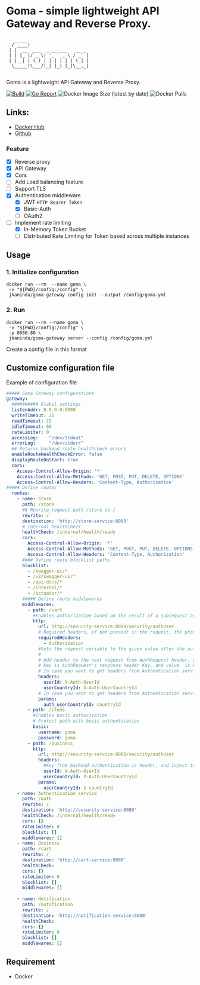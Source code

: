 # Goma - simple lightweight API Gateway and Reverse Proxy.

```
   _____                       
  / ____|                      
 | |  __  ___  _ __ ___   __ _ 
 | | |_ |/ _ \| '_ ` _ \ / _` |
 | |__| | (_) | | | | | | (_| |
  \_____|\___/|_| |_| |_|\__,_|
                               
```
Goma is a lightweight API Gateway and Reverse Proxy.

[![Build](https://github.com/jkaninda/goma-gateway/actions/workflows/release.yml/badge.svg)](https://github.com/jkaninda/goma-gateway/actions/workflows/release.yml)
[![Go Report](https://goreportcard.com/badge/github.com/jkaninda/mysql-bkup)](https://goreportcard.com/report/github.com/jkaninda/goma-gateway)
![Docker Image Size (latest by date)](https://img.shields.io/docker/image-size/jkaninda/goma-gateway?style=flat-square)
![Docker Pulls](https://img.shields.io/docker/pulls/jkaninda/goma-gateway?style=flat-square)

## Links:

- [Docker Hub](https://hub.docker.com/r/jkaninda/goma-gateway)
- [Github](https://github.com/jkaninda/goma-gateway)

### Feature

- [x] Reverse proxy 
- [x] API Gateway 
- [x] Cors
- [ ] Add Load balancing feature
- [ ] Support TLS
- [x] Authentication middleware
  - [x] JWT `HTTP Bearer Token` 
  - [x] Basic-Auth
  - [ ] OAuth2
- [ ] Implement rate limiting
  - [x] In-Memory Token Bucket
  - [ ] Distributed Rate Limiting for Token based across multiple instances

## Usage

### 1. Initialize configuration

```shell
docker run --rm  --name goma \
 -v "${PWD}/config:/config" \
 jkaninda/goma-gateway config init --output /config/goma.yml
```
### 2. Run 

```shell
docker run --rm --name goma \
 -v "${PWD}/config:/config" \
 -p 8080:80 \
 jkaninda/goma-gateway server --config /config/goma.yml
```
Create a config file in this format
## Customize configuration file

Example of configuration file
```yaml
##### Goma Gateway configurations
gateway:
  ########## Global settings
  listenAddr: 0.0.0.0:8080
  writeTimeout: 15
  readTimeout: 15
  idleTimeout: 60
  rateLimiter: 0
  accessLog:    "/dev/Stdout"
  errorLog:     "/dev/stderr"
  ## Returns backend route healthcheck errors
  enableRouteHealthCheckError: false
  displayRouteOnStart: true
  cors:
    Access-Control-Allow-Origin: '*'
    Access-Control-Allow-Methods: 'GET, POST, PUT, DELETE, OPTIONS'
    Access-Control-Allow-Headers: 'Content-Type, Authorization'
##### Define routes
  routes:
    - name: Store
      path: /store
      ## Rewrite request path /store to /
      rewrite: /
      destination: 'http://store-service:8080'
      # Internal healthCheck
      healthCheck: /internal/health/ready
      cors:
        Access-Control-Allow-Origin: '*'
        Access-Control-Allow-Methods: 'GET, POST, PUT, DELETE, OPTIONS'
        Access-Control-Allow-Headers: 'Content-Type, Authorization'
      #### Define route blocklist paths
      blocklist:
        - /swagger-ui/*
        - /v2/swagger-ui/*
        - /api-docs/*
        - /internal/*
        - /actuator/*
      ##### Define route middlewares
      middlewares:
        - path: /cart
          #Enables authorization based on the result of a subrequest and sets the URI to which the subrequest will be sent.
          http:
            url: http://security-service:8080/security/authUser
            # Required headers, if not present in the request, the proxy will block access
            requiredHeaders:
              - Authorization
            #Sets the request variable to the given value after the authorization request completes.
            #
            # Add header to the next request from AuthRequest header, depending on your requirements
            # Key is AuthRequest's response header Key, and value  is Request's header Key
            # In case you want to get headers from Authentication service and inject them to next request's headers
            headers:
              userId: X-Auth-UserId
              userCountryId: X-Auth-UserCountryId
            # In case you want to get headers from Authentication service and inject them to next request's params
            params:
              auth_userCountryId: countryId
        - path: /items
          #Enables basic authorization
          # Protect path with basic authentication
          basic:
            username: goma
            password: goma
        - path: /business
          http:
            url: http://security-service:8080/security/authUser
            headers:
              #Key from backend authentication is header, and inject to the request with custom key name
              userId: X-Auth-UserId
              userCountryId: X-Auth-UserCountryId
            params:
              userCountryId: X-countryId
    - name: Authentication service
      path: /auth
      rewrite: /
      destination: 'http://security-service:8080'
      healthCheck: /internal/health/ready
      cors: {}
      rateLimiter: 0
      blocklist: []
      middlewares: []
    - name: Business
      path: /cart
      rewrite: /
      destination: 'http://cart-service:8080'
      healthCheck: 
      cors: {}
      rateLimiter: 0
      blocklist: []
      middlewares: []
    
    - name: Notification
      path: /notification
      rewrite: /
      destination: 'http://notification-service:8080'
      healthCheck: 
      cors: {}
      rateLimiter: 0
      blocklist: []
      middlewares: []
```

## Requirement

- Docker